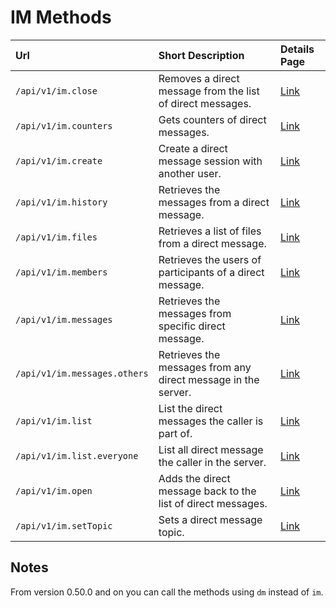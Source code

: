 # IM Methods

| Url | Short Description | Details Page |
| :--- | :--- | :--- |
| `/api/v1/im.close` | Removes a direct message from the list of direct messages. | [Link](close/) |
| `/api/v1/im.counters` | Gets counters of direct messages. | [Link](counters/) |
| `/api/v1/im.create` | Create a direct message session with another user. | [Link](create/)          |
| `/api/v1/im.history` | Retrieves the messages from a direct message. | [Link](history/) |
| `/api/v1/im.files`   | Retrieves a list of files from a direct message. | [Link](files/)           |
| `/api/v1/im.members` | Retrieves the users of participants of a direct message. | [Link](members/)         |
| `/api/v1/im.messages` | Retrieves the messages from specific direct message.  | [Link](messages/)        |
| `/api/v1/im.messages.others` | Retrieves the messages from any direct message in the server. | [Link](messages-others/) |
| `/api/v1/im.list` | List the direct messages the caller is part of. | [Link](list/) |
| `/api/v1/im.list.everyone` | List all direct message the caller in the server. | [Link](list-everyone/) |
| `/api/v1/im.open` | Adds the direct message back to the list of direct messages. | [Link](open/) |
| `/api/v1/im.setTopic` | Sets a direct message topic. | [Link](settopic/) |

## Notes

From version 0.50.0 and on you can call the methods using `dm` instead of `im`.
